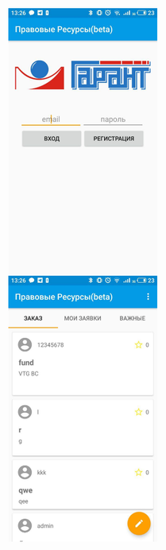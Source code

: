 <img src="app/src/screen1.jpg" height="534" width="300"/>
<img src="app/src/screen2.jpg" height="534" width="300"/>

